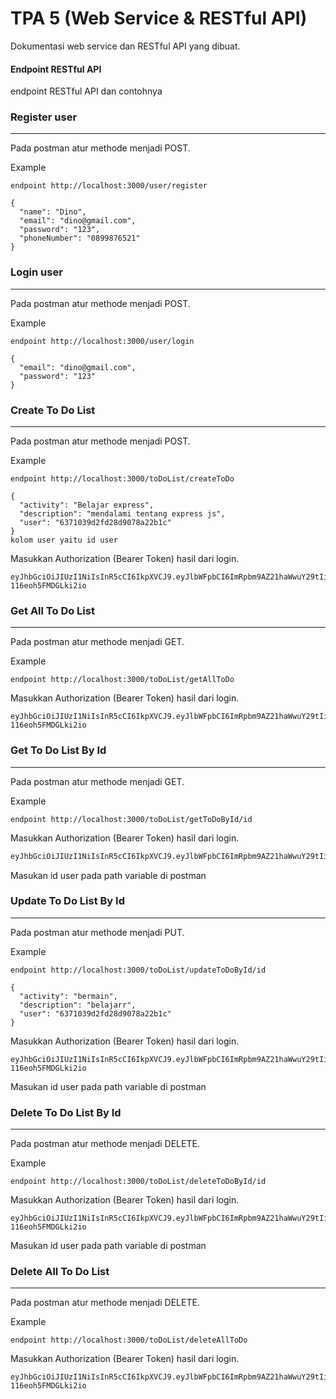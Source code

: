 # TPA 5 (Web Service & RESTful API)

Dokumentasi web service dan RESTful API yang dibuat.

#### Endpoint RESTful API

endpoint RESTful API dan contohnya

### Register user

---

Pada postman atur methode menjadi POST.

Example

```
endpoint http://localhost:3000/user/register
```

```
{
  "name": "Dino",
  "email": "dino@gmail.com",
  "password": "123",
  "phoneNumber": "0899876521"
}
```

### Login user

---

Pada postman atur methode menjadi POST.

Example

```
endpoint http://localhost:3000/user/login
```

```
{
  "email": "dino@gmail.com",
  "password": "123"
}
```

### Create To Do List

---

Pada postman atur methode menjadi POST.

Example

```
endpoint http://localhost:3000/toDoList/createToDo
```

```
{
  "activity": "Belajar express",
  "description": "mendalami tentang express js",
  "user": "6371039d2fd28d9078a22b1c"
}
kolom user yaitu id user
```

Masukkan Authorization (Bearer Token) hasil dari login.

```
eyJhbGciOiJIUzI1NiIsInR5cCI6IkpXVCJ9.eyJlbWFpbCI6ImRpbm9AZ21haWwuY29tIiwiaWF0IjoxNjY4NDA3MDU2fQ.ZRmV9BgROeI3TcpdHKN4GcLi3-116eoh5FMDGLki2io
```

### Get All To Do List

---

Pada postman atur methode menjadi GET.

Example

```
endpoint http://localhost:3000/toDoList/getAllToDo
```

Masukkan Authorization (Bearer Token) hasil dari login.

```
eyJhbGciOiJIUzI1NiIsInR5cCI6IkpXVCJ9.eyJlbWFpbCI6ImRpbm9AZ21haWwuY29tIiwiaWF0IjoxNjY4NDA3MDU2fQ.ZRmV9BgROeI3TcpdHKN4GcLi3-116eoh5FMDGLki2io
```

### Get To Do List By Id

---

Pada postman atur methode menjadi GET.

Example

```
endpoint http://localhost:3000/toDoList/getToDoById/id
```

Masukkan Authorization (Bearer Token) hasil dari login.

```html
eyJhbGciOiJIUzI1NiIsInR5cCI6IkpXVCJ9.eyJlbWFpbCI6ImRpbm9AZ21haWwuY29tIiwiaWF0IjoxNjY4NDA3MDU2fQ.ZRmV9BgROeI3TcpdHKN4GcLi3-116eoh5FMDGLki2io
```

Masukan id user pada path variable di postman

### Update To Do List By Id

---

Pada postman atur methode menjadi PUT.

Example

```
endpoint http://localhost:3000/toDoList/updateToDoById/id
```

```
{
  "activity": "bermain",
  "description": "belajarr",
  "user": "6371039d2fd28d9078a22b1c"
}
```

Masukkan Authorization (Bearer Token) hasil dari login.

```
eyJhbGciOiJIUzI1NiIsInR5cCI6IkpXVCJ9.eyJlbWFpbCI6ImRpbm9AZ21haWwuY29tIiwiaWF0IjoxNjY4NDA3MDU2fQ.ZRmV9BgROeI3TcpdHKN4GcLi3-116eoh5FMDGLki2io
```

Masukan id user pada path variable di postman

### Delete To Do List By Id

---

Pada postman atur methode menjadi DELETE.

Example

```
endpoint http://localhost:3000/toDoList/deleteToDoById/id
```

Masukkan Authorization (Bearer Token) hasil dari login.

```
eyJhbGciOiJIUzI1NiIsInR5cCI6IkpXVCJ9.eyJlbWFpbCI6ImRpbm9AZ21haWwuY29tIiwiaWF0IjoxNjY4NDA3MDU2fQ.ZRmV9BgROeI3TcpdHKN4GcLi3-116eoh5FMDGLki2io
```

Masukan id user pada path variable di postman

### Delete All To Do List

---

Pada postman atur methode menjadi DELETE.

Example

```
endpoint http://localhost:3000/toDoList/deleteAllToDo
```

Masukkan Authorization (Bearer Token) hasil dari login.

```
eyJhbGciOiJIUzI1NiIsInR5cCI6IkpXVCJ9.eyJlbWFpbCI6ImRpbm9AZ21haWwuY29tIiwiaWF0IjoxNjY4NDA3MDU2fQ.ZRmV9BgROeI3TcpdHKN4GcLi3-116eoh5FMDGLki2io
```
